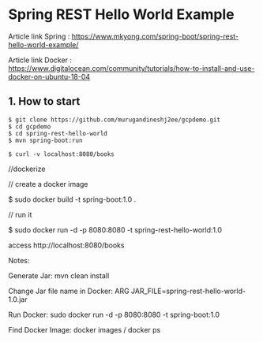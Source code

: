 # Spring REST Hello World Example

Article link Spring : https://www.mkyong.com/spring-boot/spring-rest-hello-world-example/

Article link Docker : https://www.digitalocean.com/community/tutorials/how-to-install-and-use-docker-on-ubuntu-18-04


## 1. How to start
```
$ git clone https://github.com/murugandineshj2ee/gcpdemo.git
$ cd gcpdemo
$ cd spring-rest-hello-world
$ mvn spring-boot:run

$ curl -v localhost:8080/books
```
//dockerize


// create a docker image

$ sudo docker build -t spring-boot:1.0 .

// run it


$ sudo docker run -d -p 8080:8080 -t spring-rest-hello-world:1.0

access http://localhost:8080/books


Notes:

Generate Jar: mvn clean install

Change Jar file name in Docker: ARG JAR_FILE=spring-rest-hello-world-1.0.jar

Run Docker: sudo docker run -d -p 8080:8080 -t spring-boot:1.0

Find Docker Image: docker images / docker ps

